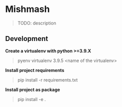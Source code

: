 # Mishmash

> TODO: description

## Development

**Create a virtualenv with python >=3.9.X**
> pyenv virtualenv 3.9.5 \<name of the virtualenv\>

**Install project requirements**
> pip install -r requirements.txt

**Install project as package**
> pip install -e .
